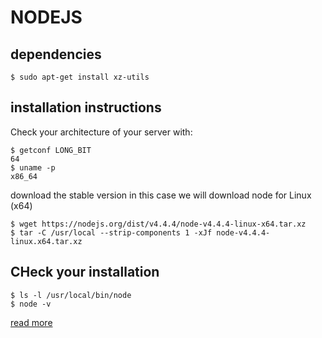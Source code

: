 # NODEJS

## dependencies

```
$ sudo apt-get install xz-utils
```
## installation instructions

Check your  architecture of your server with:
```
$ getconf LONG_BIT
64
$ uname -p
x86_64
```

download the stable version in this case we will download node for Linux (x64)
```
$ wget https://nodejs.org/dist/v4.4.4/node-v4.4.4-linux-x64.tar.xz
$ tar -C /usr/local --strip-components 1 -xJf node-v4.4.4-linux.x64.tar.xz
```

## CHeck your installation

```
$ ls -l /usr/local/bin/node
$ node -v
```

[read more](http://www.hostingadvice.com/how-to/install-nodejs-ubuntu-14-04/)
